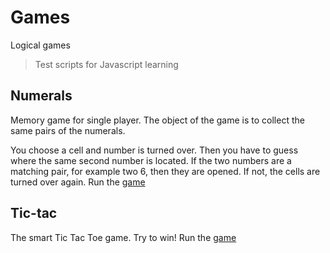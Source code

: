 # Games

Logical games
> Test scripts for Javascript learning




## Numerals
Memory game for single player. The object of the game is to collect the same pairs of the numerals.

You choose a cell and number is turned over. Then you have to guess where the same second number is located. If the two numbers are a matching pair, for example two 6, then they are opened. If not, the cells are turned over again. 
Run the [game](https://bestkolobok.github.io/games/game-numeral/)

## Tic-tac
The smart Tic Tac Toe game. Try to win!
Run the [game](https://bestkolobok.github.io/games/game-tic-tac-toe/)

